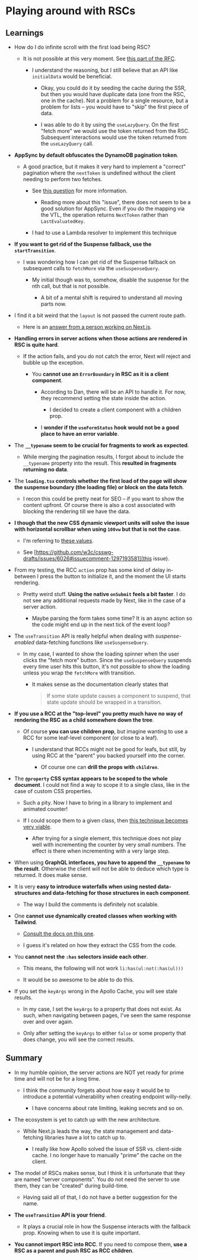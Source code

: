 # Playing around with RSCs

## Learnings

- How do I do infinite scroll with the first load being RSC?

  - It is not possible at this very moment. See [this part of the RFC](https://github.com/apollographql/apollo-client-nextjs/blob/pr/RFC-2/RFC.md#getting-data-from-rsc-into-the-ssr-pass).

    - I understand the reasoning, but I still believe that an API like `initialData` would be beneficial.

      - Okay, you could do it by seeding the cache during the SSR, but then you would have duplicate data (one from the RSC, one in the cache).
        Not a problem for a single resource, but a problem for lists – you would have to "skip" the first piece of data.

      - I was able to do it by using the `useLazyQuery`. On the first "fetch more" we would use the token returned from the RSC. Subsequent interactions would use the token returned from the `useLazyQuery` call.

- **AppSync by default obfuscates the DynamoDB pagination token**.

  - A good practice, but it makes it very hard to implement a "correct" pagination where the `nextToken` is undefined without the client needing to perform two fetches.

    - See [this question](https://stackoverflow.com/questions/51693126/why-does-dynamodb-seem-to-inconsistently-return-lastevaluatedkey-when-no-records/71320377#71320377) for more information.

      - Reading more about this "issue", there does not seem to be a good solution for AppSync. Even if you do the mapping via the VTL, the operation returns `NextToken` rather than `LastEvaluatedKey`.

    - I had to use a Lambda resolver to implement this technique

- **If you want to get rid of the Suspense fallback, use the `startTransition`**.

  - I was wondering how I can get rid of the Suspense fallback on subsequent calls to `fetchMore` via the `useSuspenseQuery`.

    - My initial though was to, somehow, disable the suspense for the nth call, but that is not possible.

      - A bit of a mental shift is required to understand all moving parts now.

- I find it a bit weird that the `layout` is not passed the current route path.

  - Here is an [answer from a person working on Next.js](https://github.com/vercel/next.js/issues/43704#issuecomment-1566347726).

- **Handling errors in server actions when those actions are rendered in RSC is quite hard**.

  - If the action fails, and you do not catch the error, Next will reject and bubble up the exception.

    - You **cannot use an `ErrorBoundary` in RSC as it is a client component**.

      - According to Dan, there will be an API to handle it. For now, they recommend setting the state inside the action.

        - I decided to create a client component with a children prop.

      - I **wonder if the `useFormStatus` hook would not be a good place to have an error variable**.

- The **`__typename` seem to be crucial for fragments to work as expected**.

  - While merging the pagination results, I forgot about to include the `__typename` property into the result. This **resulted in fragments returning no data**.

- The **`loading.tsx` controls whether the first load of the page will show the suspense boundary (the loading file) or block on the data fetch**.

  - I recon this could be pretty neat for SEO – if you want to show the content upfront. Of course there is also a cost associated with blocking the rendering till we have the data.

- **I though that the new CSS dynamic viewport units will solve the issue with horizontal scrollbar when using `100vw` but that is not the case**.

  - I'm referring to [these values](https://www.bram.us/2021/07/08/the-large-small-and-dynamic-viewports/).

  - See [https://github.com/w3c/csswg-drafts/issues/6026#issuecomment-1297193581](this issue).

- From my testing, the RCC `action` prop has some kind of delay in-between I press the button to initialize it, and the moment the UI starts rendering.

  - Pretty weird stuff. **Using the native `onSubmit` feels a bit faster**. I do not see any additional requests made by Next, like in the case of a server action.

    - Maybe parsing the form takes some time? It is an async action so the code might end up in the next tick of the event loop?

- The `useTransition` API is really helpful when dealing with _suspense-enabled_ data-fetching functions like `useSuspenseQuery`.

  - In my case, I wanted to show the loading spinner when the user clicks the "fetch more" button. Since the `useSuspenseQuery` suspends every time user hits this button, it's not possible to show the loading unless you wrap the `fetchMore` with transition.

    - It makes sense as the documentation clearly states that

      > If some state update causes a component to suspend, that state update should be wrapped in a transition.

- **If you use a RCC at the "top-level" you pretty much have no way of rendering the RSC as a child somewhere down the tree**.

  - Of course **you can use children prop**, but imagine wanting to use a RCC for some leaf-level component (or close to a leaf).

    - I understand that RCCs might not be good for leafs, but still, by using RCC at the "parent" you backed yourself into the corner.

      - Of course one can **drill the props with `children`**.

- The **`@property` CSS syntax appears to be scoped to the whole document**. I could not find a way to scope it to a single class, like in the case of custom CSS properties.

  - Such a pity. Now I have to bring in a library to implement and animated counter!

  - If I could scope them to a given class, then [this technique becomes very viable](https://css-tricks.com/animating-number-counters/).

    - After trying for a single element, this technique does not play well with incrementing the counter by very small numbers. The effect is there when incrementing with a very large step.

- When using **GraphQL interfaces, you have to append the `__typename` to the result**. Otherwise the client will not be able to deduce which type is returned. It does make sense.

- It is very **easy to introduce waterfalls when using nested data-structures and data-fetching for those structures in each component**.

  - The way I build the comments is definitely not scalable.

- One **cannot use dynamically created classes when working with Tailwind**.

  - [Consult the docs on this one](https://tailwindcss.com/docs/content-configuration#dynamic-class-names).

  - I guess it's related on how they extract the CSS from the code.

- You **cannot nest the `:has` selectors inside each other**.

  - This means, the following will not work `li:has(ul:not(:has(ul)))`

  - It would be so awesome to be able to do this.

- If you set the `keyArgs` wrong in the Apollo Cache, you will see stale results.

  - In my case, I set the `keyArgs` to a property that does not exist. As such, when navigating between pages, I've seen the same response over and over again.

  - Only after setting the `keyArgs` to either `false` or some property that does change, you will see the correct results.

## Summary

- In my humble opinion, the server actions are NOT yet ready for prime time and will not be for a long time.

  - I think the community forgets about how easy it would be to introduce a potential vulnerability when creating endpoint willy-nelly.

    - I have concerns about rate limiting, leaking secrets and so on.

- The ecosystem is yet to catch up with the new architecture.

  - While Next.js leads the way, the state management and data-fetching libraries have a lot to catch up to.

    - I really like how Apollo solved the issue of SSR vs. client-side cache. I no longer have to manually "prime" the cache on the client.

- The model of RSCs makes sense, but I think it is unfortunate that they are named "server components". You do not need the server to use them, they can be "created" during build-time.

  - Having said all of that, I do not have a better suggestion for the name.

- **The `useTransition` API is your friend**.

  - It plays a crucial role in how the Suspense interacts with the fallback prop. Knowing when to use it is quite important.

- **You cannot import RSC into RCC**. If you need to compose them, **use a RSC as a parent and push RSC as RCC children**.
